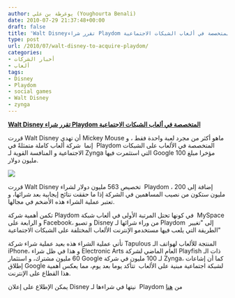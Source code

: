 ```yaml
---
author: يوغرطة بن علي (Youghourta Benali)
date: 2010-07-29 21:37:48+00:00
draft: false
title: 'Walt Disneyتقرر شراء Playdom المتخصصة في ألعاب الشبكات الاجتماعية  '
type: post
url: /2010/07/walt-disney-to-acquire-playdom/
categories:
- أخبار الشركات
- ألعاب
tags:
- Disney
- Playdom
- social games
- Walt Disney
- zynga
---
```


**[Walt Disney تقرر شراء Playdom المتخصصة في ألعاب الشبكات الاجتماعية](http://www.it-scoop.com/2010/07/walt-disney-to-acquire-playdom)**




قررت Walt Disney أن تهدي Mickey Mouse ماهو أكثر من مجرد لعبة واحدة فقط ، و إنما  شركة ألعاب كاملة متمثلةً في  Playdom المتخصصة في الألعاب على الشبكات الاجتماعية و المنافسة القوية لـ Zynga التي استثمرت فيها Google مؤخرا مبلغ 100 مليون دولار.




[![](http://www.it-scoop.com/wp-content/uploads/2010/07/playdom-disney.jpg)
](http://www.it-scoop.com/2010/07/walt-disney-to-acquire-playdom)


قررت Walt Disney تخصيص 563 مليون دولار لشراء  Playdom ، إضافة إلى 200 مليون ستكون من نصيب المساهمين في الشركة إذا ما حققت نتائج إيجابية بعد شرائها، و تعتبر عملية الشراء هذه الأضخم في مجالها.

تكمن أهمية شركة Playdom في كونها تحتل المرتبة الأولى في ألعاب شبكة  MySpace و الرابعة على Facebook، و تصبو Disney من وراء شرائها لـ Playdom  إلى "تغيير الطريقة التي يلعب فيها مستخدمو الإنترنت الألعاب المختلفة على الشبكات الاجتماعية"

تأتي عملية الشراء هذه بعيد عملية شراء شركة Tapulous المنتجة للألعاب لهواتف الـ iPhone، و هذا في ظل شراء Electronic Arts العام الماضي لشركة Playfish ذات الـ 60 مليون مشترك، و استثمار Google لـ 100 مليون في شركة Zynga، كما أن إشاعات إطلاق Google لشبكة اجتماعية مبنية على الألعاب  تتأكد يوما بعد يوم، مما يعكس أهمية هذا القطاع على الإنترنت.

يمكن الإطلاع على إعلان Disney نيتها في شراءها لـ  Playdom من [هنا](http://corporate.disney.go.com/news/corporate/2010/2010_0727_playdom.html)
